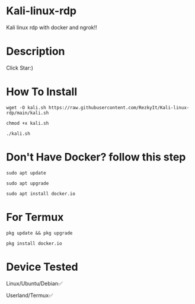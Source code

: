 # Kali-linux-rdp
Kali linux rdp with docker and ngrok!!

# Description 
Click Star:)
# How To Install

<pre><code>wget -O kali.sh https://raw.githubusercontent.com/RezkyIt/Kali-linux-rdp/main/kali.sh</code></pre>

<pre><code>chmod +x kali.sh</code></pre>

<pre><code>./kali.sh</code></pre>

# Don't Have Docker? follow this step

<pre><code>sudo apt update</code></pre>

<pre><code>sudo apt upgrade</code></pre>

<pre><code>sudo apt install docker.io</code></pre>

# For Termux

<pre><code>pkg update && pkg upgrade</code></pre>

<pre><code>pkg install docker.io</code></pre>

# Device Tested

Linux/Ubuntu/Debian✅

Userland/Termux✅
